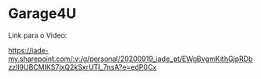 # Garage4U


Link para o Video:

https://iade-my.sharepoint.com/:v:/g/personal/20200919_iade_pt/EWgBvgmKithGjpRDbzzlI9UBCMIKS7jxQ2kSxrUTI_7nsA?e=edP0Cx
